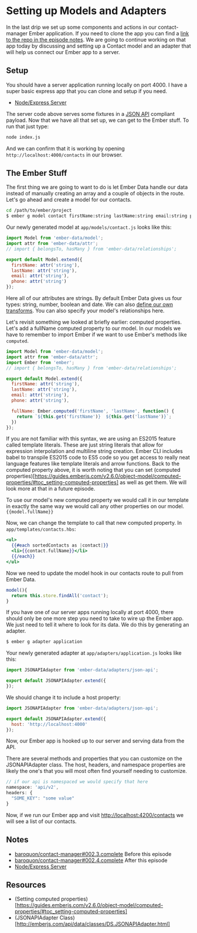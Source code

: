 # Setting up Models and Adapters

In the last drip we set up some components and actions in our contact-manager Ember application. If you need to clone the app you can find a [link to the repo in the episode notes](https://github.com/baroquon/contact-manager/tree/002.3.complete). We are going to continue working on that app today by discussing and setting up a Contact model and an adapter that will help us connect our Ember app to a server.

## Setup

You should have a server application running locally on port 4000. I have a super basic express app that you can clone and setup if you need.

* [Node/Express Server](https://github.com/baroquon/contact_manager_backend_node)

The server code above serves some fixtures in a [JSON API](http://jsonapi.org/) compliant payload. Now that we have all that set up, we can get to the Ember stuff. To run that just type:

```sh
node index.js
```

And we can confirm that it is working by opening `http://localhost:4000/contacts` in our browser.

## The Ember Stuff

The first thing we are going to want to do is let Ember Data handle our data instead of manually creating an array and a couple of objects in the route. Let's go ahead and create a model for our contacts.

```sh
cd /path/to/ember/project
$ ember g model contact firstName:string lastName:string email:string phone:string
```

Our newly generated model at `app/models/contact.js` looks like this:

```JavaScript
import Model from 'ember-data/model';
import attr from 'ember-data/attr';
// import { belongsTo, hasMany } from 'ember-data/relationships';

export default Model.extend({
  firstName: attr('string'),
  lastName: attr('string'),
  email: attr('string'),
  phone: attr('string')
});
```
Here all of our attributes are strings. By default Ember Data gives us four types: string, number, boolean and date. We can also [define our own transforms](http://emberjs.com/api/data/classes/DS.Transform.html). You can also specify your model's relationships here.

Let's revisit something we looked at briefly earlier: computed properties. Let's add a fullName computed property to our model. In our models we have to remember to import Ember if we want to use Ember's methods like `computed`.

```JavaScript
import Model from 'ember-data/model';
import attr from 'ember-data/attr';
import Ember from 'ember';
// import { belongsTo, hasMany } from 'ember-data/relationships';

export default Model.extend({
  firstName: attr('string'),
  lastName: attr('string'),
  email: attr('string'),
  phone: attr('string'),

  fullName: Ember.computed('firstName', 'lastName', function() {
    return `${this.get('firstName')}  ${this.get('lastName')}`;
  })
});
```
If you are not familiar with this syntax, we are using an ES2015 feature called template literals. These are just string literals that allow for expression interpolation and multiline string creation. Ember CLI includes babel to transpile ES2015 code to ES5 code so you get access to really neat language features like template literals and arrow functions. Back to the computed property above, it is worth noting that you can set (computed properties)[https://guides.emberjs.com/v2.6.0/object-model/computed-properties/#toc_setting-computed-properties] as well as get them. We will look more at that in a future episode.

To use our model's new computed property we would call it in our template in exactly the same way we would call any other properties on our model. `{{model.fullName}}`

Now, we can change the template to call that new computed property. In `app/templates/contacts.hbs`:

```hbs
<ul>
  {{#each sortedContacts as |contact|}}
  <li>{{contact.fullName}}</li>
  {{/each}}
</ul>
```

Now we need to update the model hook in our contacts route to pull from Ember Data.

```JavaScript
model(){
  return this.store.findAll('contact');
}
```

If you have one of our server apps running locally at port 4000, there should only be one more step you need to take to wire up the Ember app. We just need to tell it where to look for its data. We do this by generating an adapter.

```sh
$ ember g adapter application
```

Your newly generated adapter at `app/adapters/application.js` looks like this:

```JavaScript
import JSONAPIAdapter from 'ember-data/adapters/json-api';

export default JSONAPIAdapter.extend({
});
```

We should change it to include a host property:

```JavaScript
import JSONAPIAdapter from 'ember-data/adapters/json-api';

export default JSONAPIAdapter.extend({
  host: 'http://localhost:4000'
});
```

Now, our Ember app is hooked up to our server and serving data from the API.

There are several methods and properties that you can customize on the JSONAPIAdapter class. The host, headers, and namespace properties are likely the one's that you will most often find yourself needing to customize.

```JavaScript
// if our api is namespaced we would specify that here
namespace: 'api/v2',
headers: {
  "SOME_KEY": "some value"
}
```

Now, if we run our Ember app and visit [http://localhost:4200/contacts](http://localhost:4200/contacts) we will see a list of our contacts.

## Notes

  * [baroquon/contact-manager#002.3.complete](https://github.com/baroquon/contact-manager/tree/002.3.complete) Before this episode
  * [baroquon/contact-manager#002.4.complete](https://github.com/baroquon/contact-manager/tree/002.4.complete) After this episode
  * [Node/Express Server](https://github.com/baroquon/contact_manager_backend_node)

## Resources

* (Setting computed properties)[https://guides.emberjs.com/v2.6.0/object-model/computed-properties/#toc_setting-computed-properties]
* (JSONAPIAdapter Class)[http://emberjs.com/api/data/classes/DS.JSONAPIAdapter.html]
